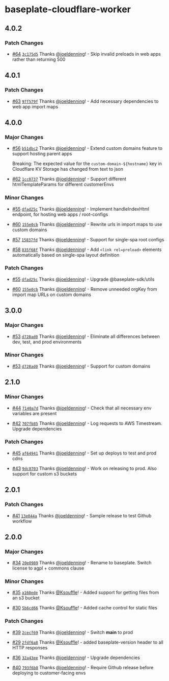 # baseplate-cloudflare-worker

## 4.0.2

### Patch Changes

- [#64](https://github.com/JustUtahCoders/baseplate-cloudflare-worker/pull/64) [`3c175d5`](https://github.com/JustUtahCoders/baseplate-cloudflare-worker/commit/3c175d5cca2fac28f91bf9c66a08ea25f1d274f2) Thanks [@joeldenning](https://github.com/joeldenning)! - Skip invalid preloads in web apps rather than returning 500

## 4.0.1

### Patch Changes

- [#63](https://github.com/JustUtahCoders/baseplate-cloudflare-worker/pull/63) [`97f579f`](https://github.com/JustUtahCoders/baseplate-cloudflare-worker/commit/97f579f1f3ca090935c77a1f04884fafc11c2b93) Thanks [@joeldenning](https://github.com/joeldenning)! - Add necessary dependencies to web app import maps

## 4.0.0

### Major Changes

- [#56](https://github.com/JustUtahCoders/baseplate-cloudflare-worker/pull/56) [`b51dbc2`](https://github.com/JustUtahCoders/baseplate-cloudflare-worker/commit/b51dbc20fbe7e06b7f3aeed0c4083f7be526f745) Thanks [@joeldenning](https://github.com/joeldenning)! - Extend custom domains feature to support hosting parent apps

  Breaking: The expected value for the `custom-domain-${hostname}` key in Cloudflare KV Storage has changed from text to json

* [#62](https://github.com/JustUtahCoders/baseplate-cloudflare-worker/pull/62) [`1cc0737`](https://github.com/JustUtahCoders/baseplate-cloudflare-worker/commit/1cc073745913dd71bd978e6fc1b4bb03e4417d99) Thanks [@joeldenning](https://github.com/joeldenning)! - Support different htmlTemplateParams for different customerEnvs

### Minor Changes

- [#55](https://github.com/JustUtahCoders/baseplate-cloudflare-worker/pull/55) [`dfad25c`](https://github.com/JustUtahCoders/baseplate-cloudflare-worker/commit/dfad25cafc5c15d1bab3e12a5b92954b2fa87d30) Thanks [@joeldenning](https://github.com/joeldenning)! - Implement handleIndexHtml endpoint, for hosting web apps / root-configs

* [#60](https://github.com/JustUtahCoders/baseplate-cloudflare-worker/pull/60) [`155e0cb`](https://github.com/JustUtahCoders/baseplate-cloudflare-worker/commit/155e0cb28d54bc01df9f1592ed149155007cc52a) Thanks [@joeldenning](https://github.com/joeldenning)! - Rewrite urls in import maps to use custom domains

- [#57](https://github.com/JustUtahCoders/baseplate-cloudflare-worker/pull/57) [`15837fd`](https://github.com/JustUtahCoders/baseplate-cloudflare-worker/commit/15837fdd80d239cc135709fb24981a11c8ef8daa) Thanks [@joeldenning](https://github.com/joeldenning)! - Support for single-spa root configs

* [#58](https://github.com/JustUtahCoders/baseplate-cloudflare-worker/pull/58) [`835f68f`](https://github.com/JustUtahCoders/baseplate-cloudflare-worker/commit/835f68ff4b4b05ea12d136ba2ae508ea92477757) Thanks [@joeldenning](https://github.com/joeldenning)! - Add `<link rel=preload>` elements automatically based on single-spa layout definition

### Patch Changes

- [#55](https://github.com/JustUtahCoders/baseplate-cloudflare-worker/pull/55) [`dfad25c`](https://github.com/JustUtahCoders/baseplate-cloudflare-worker/commit/dfad25cafc5c15d1bab3e12a5b92954b2fa87d30) Thanks [@joeldenning](https://github.com/joeldenning)! - Upgrade @baseplate-sdk/utils

* [#60](https://github.com/JustUtahCoders/baseplate-cloudflare-worker/pull/60) [`155e0cb`](https://github.com/JustUtahCoders/baseplate-cloudflare-worker/commit/155e0cb28d54bc01df9f1592ed149155007cc52a) Thanks [@joeldenning](https://github.com/joeldenning)! - Remove unneeded orgKey from import map URLs on custom domains

## 3.0.0

### Major Changes

- [#53](https://github.com/JustUtahCoders/baseplate-cloudflare-worker/pull/53) [`d728ad0`](https://github.com/JustUtahCoders/baseplate-cloudflare-worker/commit/d728ad0a6a42df4190e6670cf5fe4d2127d9a045) Thanks [@joeldenning](https://github.com/joeldenning)! - Eliminate all differences between dev, test, and prod environments

### Minor Changes

- [#53](https://github.com/JustUtahCoders/baseplate-cloudflare-worker/pull/53) [`d728ad0`](https://github.com/JustUtahCoders/baseplate-cloudflare-worker/commit/d728ad0a6a42df4190e6670cf5fe4d2127d9a045) Thanks [@joeldenning](https://github.com/joeldenning)! - Support for custom domains

## 2.1.0

### Minor Changes

- [#44](https://github.com/JustUtahCoders/baseplate-cloudflare-worker/pull/44) [`7140a7d`](https://github.com/JustUtahCoders/baseplate-cloudflare-worker/commit/7140a7d50d15e13ac4d5d2a8608dbd2a87ec7052) Thanks [@joeldenning](https://github.com/joeldenning)! - Check that all necessary env variables are present

* [#42](https://github.com/JustUtahCoders/baseplate-cloudflare-worker/pull/42) [`707fb85`](https://github.com/JustUtahCoders/baseplate-cloudflare-worker/commit/707fb85802015f26bb6e6d7ba6c41aee7f263e94) Thanks [@joeldenning](https://github.com/joeldenning)! - Log requests to AWS Timestream. Upgrade dependencies

### Patch Changes

- [#45](https://github.com/JustUtahCoders/baseplate-cloudflare-worker/pull/45) [`af64941`](https://github.com/JustUtahCoders/baseplate-cloudflare-worker/commit/af6494107e70356fced666138dcf0e56b011cfa5) Thanks [@joeldenning](https://github.com/joeldenning)! - Set up deploys to test and prod cdns

* [#43](https://github.com/JustUtahCoders/baseplate-cloudflare-worker/pull/43) [`9dc8703`](https://github.com/JustUtahCoders/baseplate-cloudflare-worker/commit/9dc870307f537c392c08869d742feb10e0a0af0b) Thanks [@joeldenning](https://github.com/joeldenning)! - Work on releasing to prod. Also support for custom s3 buckets

## 2.0.1

### Patch Changes

- [#41](https://github.com/JustUtahCoders/baseplate-cloudflare-worker/pull/41) [`13e044a`](https://github.com/JustUtahCoders/baseplate-cloudflare-worker/commit/13e044a1787910710ca25303176beb280ada778a) Thanks [@joeldenning](https://github.com/joeldenning)! - Sample release to test Github workflow

## 2.0.0

### Major Changes

- [#34](https://github.com/JustUtahCoders/baseplate-cloudflare-worker/pull/34) [`20e0989`](https://github.com/JustUtahCoders/baseplate-cloudflare-worker/commit/20e09897fb7d4c2a3869228fd041a5e93ae2669e) Thanks [@joeldenning](https://github.com/joeldenning)! - Rename to baseplate. Switch license to agpl + commons clause

### Minor Changes

- [#35](https://github.com/JustUtahCoders/baseplate-cloudflare-worker/pull/35) [`a160ede`](https://github.com/JustUtahCoders/baseplate-cloudflare-worker/commit/a160ede00756c1d6fdaee1c198cc2ed72fa27d56) Thanks [@Ksouffle](https://github.com/Ksouffle)! - Added support for getting files from an s3 bucket

* [#30](https://github.com/JustUtahCoders/baseplate-cloudflare-worker/pull/30) [`5b6cd66`](https://github.com/JustUtahCoders/baseplate-cloudflare-worker/commit/5b6cd66d43ecf4fc8889227f60451c6282a20c62) Thanks [@Ksouffle](https://github.com/Ksouffle)! - Added cache control for static files

### Patch Changes

- [#39](https://github.com/JustUtahCoders/baseplate-cloudflare-worker/pull/39) [`2cecf69`](https://github.com/JustUtahCoders/baseplate-cloudflare-worker/commit/2cecf69ab8e0872d135d38bb006b95d7a3bb84de) Thanks [@joeldenning](https://github.com/joeldenning)! - Switch **main** to prod

* [#29](https://github.com/JustUtahCoders/baseplate-cloudflare-worker/pull/29) [`2fdf6a8`](https://github.com/JustUtahCoders/baseplate-cloudflare-worker/commit/2fdf6a86cb3ad9669d6824d5c160a749ee005706) Thanks [@Ksouffle](https://github.com/Ksouffle)! - added baseplate-version header to all HTTP responses

- [#36](https://github.com/JustUtahCoders/baseplate-cloudflare-worker/pull/36) [`32a43ee`](https://github.com/JustUtahCoders/baseplate-cloudflare-worker/commit/32a43ee9d11d13edc17d564d60933de1cb48a2e3) Thanks [@joeldenning](https://github.com/joeldenning)! - Upgrade dependencies

* [#40](https://github.com/JustUtahCoders/baseplate-cloudflare-worker/pull/40) [`793f6b8`](https://github.com/JustUtahCoders/baseplate-cloudflare-worker/commit/793f6b8501a6cdd3c42a18053a945fabf909c261) Thanks [@joeldenning](https://github.com/joeldenning)! - Require Github release before deploying to customer-facing envs
